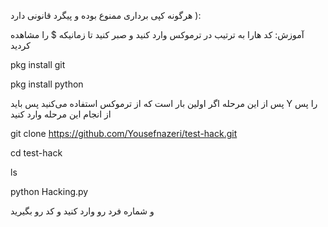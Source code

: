 
 هرگونه کپی برداری ممنوع بوده و پیگرد قانونی دارد ):


آموزش:
کد هارا به ترتیب در ترموکس وارد کنید و صبر کنید تا
 زمانیکه $ را مشاهده کردید

pkg install git

pkg install python

 پس از این مرحله اگر اولین بار است که از ترموکس استفاده می‌کنید پس باید Y را پس از انجام این مرحله وارد کنید

git clone https://github.com/Yousefnazeri/test-hack.git

cd test-hack

ls

python Hacking.py

و شماره فرد رو وارد کنید و کد رو بگیرید
